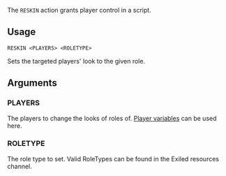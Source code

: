 The `RESKIN` action grants player control in a script.

## Usage
```
RESKIN <PLAYERS> <ROLETYPE>
```
Sets the targeted players' look to the given role.

## Arguments
### PLAYERS
The players to change the looks of roles of. [Player variables](https://github.com/Thundermaker300/ScriptedEvents/wiki/Variables#player-variables) can be used here.

### ROLETYPE
The role type to set. Valid RoleTypes can be found in the Exiled resources channel.